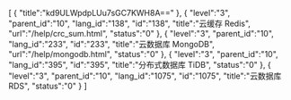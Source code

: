 [
	{
		"title":"kd9ULWpdpLUu7sGC7KWH8A=="
	},
	{
		"level":"3",
		"parent_id":"10",
		"lang_id":"138",
		"id":"138",
		"title":"云缓存 Redis",
		"url":"/help/crc_sum.html",
		"status":"0"
	},
	{
		"level":"3",
		"parent_id":"10",
		"lang_id":"233",
		"id":"233",
		"title":"云数据库 MongoDB",
		"url":"/help/mongodb.html",
		"status":"0"
	},
	{
		"level":"3",
		"parent_id":"10",
		"lang_id":"395",
		"id":"395",
		"title":"分布式数据库 TiDB",
		"status":"0"
	},
	{
		"level":"3",
		"parent_id":"10",
		"lang_id":"1075",
		"id":"1075",
		"title":"云数据库 RDS",
		"status":"0"
	}
]